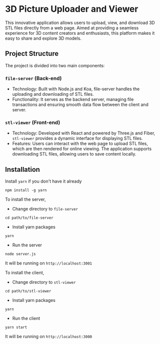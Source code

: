 # 3D Picture Uploader and Viewer

This innovative application allows users to upload, view, and download 3D STL files directly from a web page. Aimed at providing a seamless experience for 3D content creators and enthusiasts, this platform makes it easy to share and explore 3D models.

## Project Structure

The project is divided into two main components:

### `file-server` (Back-end)

- Technology: Built with Node.js and Koa, file-server handles the uploading and downloading of STL files.
- Functionality: It serves as the backend server, managing file transactions and ensuring smooth data flow between the client and server.

### `stl-viewer` (Front-end)

- Technology: Developed with React and powered by Three.js and Fiber, `stl-viewer` provides a dynamic interface for displaying STL files.
- Features: Users can interact with the web page to upload STL files, which are then rendered for online viewing. The application supports downloading STL files, allowing users to save content locally.

## Installation
Install `yarn` if you don't have it already

```
npm install -g yarn
```


To install the server,
- Change directory to `file-server`
```
cd path/to/file-server
```
- Install yarn packages
```
yarn
```
- Run the server
```
node server.js
```
It will be running on `http://localhost:3001`


To install the client,
- Change directory to `stl-viewer`
```
cd path/to/stl-viewer
```
- Install yarn packages
```
yarn
```
- Run the client
```
yarn start
```
It will be running on `http://localhost:3000`
